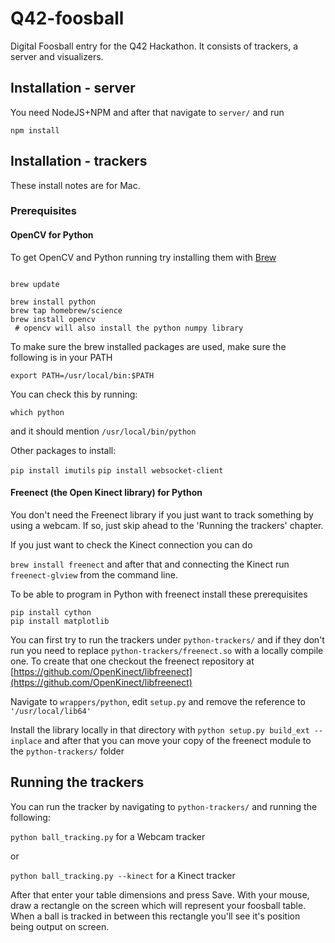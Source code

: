 # Q42-foosball
Digital Foosball entry for the Q42 Hackathon. It consists of trackers,
a server and visualizers.


## Installation - server

You need NodeJS+NPM and after that navigate to `server/` and run

`npm install`



## Installation - trackers
These install notes are for Mac.

### Prerequisites

#### OpenCV for Python
To get OpenCV and Python running try installing them with [Brew](http://brew.sh/)

```

brew update

brew install python
brew tap homebrew/science
brew install opencv
 # opencv will also install the python numpy library    

```

To make sure the brew installed packages are used, make sure
the following is in your PATH

`export PATH=/usr/local/bin:$PATH`

You can check this by running:

`which python`

and it should mention `/usr/local/bin/python`

Other packages to install:

`pip install imutils`
`pip install websocket-client`

#### Freenect (the Open Kinect library) for Python

You don't need the Freenect library if you just want to track something
by using a webcam. If so, just skip ahead to the 'Running the trackers' chapter.

If you just want to check the Kinect connection you can do
 
`brew install freenect` 
and after that and connecting the Kinect run
`freenect-glview` from the command line.

To be able to program in Python with freenect install these prerequisites

```
pip install cython
pip install matplotlib
```

You can first try to run the trackers under `python-trackers/` and if they don't
run you need to replace `python-trackers/freenect.so` with a locally compile one.
To create that one checkout the freenect repository at [https://github.com/OpenKinect/libfreenect](https://github.com/OpenKinect/libfreenect)

Navigate to `wrappers/python`, edit `setup.py` and remove the reference
to `'/usr/local/lib64'`

Install the library locally in that directory with 
`python setup.py build_ext --inplace` and after
that you can move your copy of the freenect module to the `python-trackers/` folder			
			
			
## Running the trackers
			
You can run the tracker by navigating to `python-trackers/` and running the following:
 			
`python ball_tracking.py` for a Webcam tracker

or
 			
`python ball_tracking.py --kinect` for a Kinect tracker 			
			
After that enter your table dimensions and press Save. With your mouse,
draw a rectangle on the screen which will represent your foosball table.
When a ball is tracked in between this rectangle you'll see it's position
being output on screen.
			
			
			
			